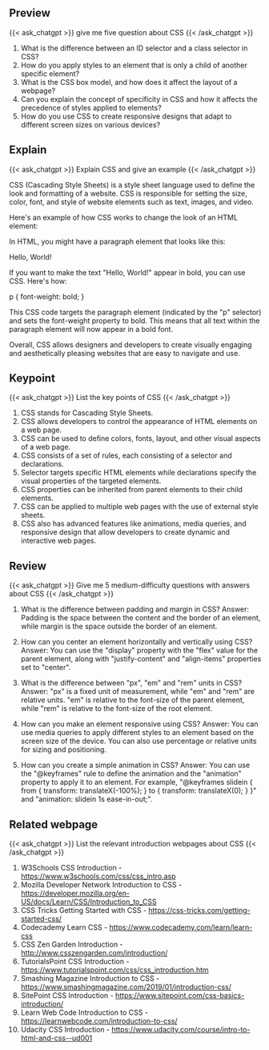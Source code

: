 ## Preview
{{< ask_chatgpt >}}
give me five question about CSS
{{< /ask_chatgpt >}}



1. What is the difference between an ID selector and a class selector in CSS?
2. How do you apply styles to an element that is only a child of another specific element?
3. What is the CSS box model, and how does it affect the layout of a webpage?
4. Can you explain the concept of specificity in CSS and how it affects the precedence of styles applied to elements?
5. How do you use CSS to create responsive designs that adapt to different screen sizes on various devices?   

## Explain
{{< ask_chatgpt >}}
Explain CSS and give an example
{{< /ask_chatgpt >}}



CSS (Cascading Style Sheets) is a style sheet language used to define the look and formatting of a website. CSS is responsible for setting the size, color, font, and style of website elements such as text, images, and video. 

Here's an example of how CSS works to change the look of an HTML element:

In HTML, you might have a paragraph element that looks like this:

<p>Hello, World!</p>

If you want to make the text "Hello, World!" appear in bold, you can use CSS. Here's how:

p {
 font-weight: bold;
}

This CSS code targets the paragraph element (indicated by the "p" selector) and sets the font-weight property to bold. This means that all text within the paragraph element will now appear in a bold font.

Overall, CSS allows designers and developers to create visually engaging and aesthetically pleasing websites that are easy to navigate and use.   

## Keypoint
{{< ask_chatgpt >}}
List the key points of CSS
{{< /ask_chatgpt >}}



1. CSS stands for Cascading Style Sheets.
2. CSS allows developers to control the appearance of HTML elements on a web page.
3. CSS can be used to define colors, fonts, layout, and other visual aspects of a web page.
4. CSS consists of a set of rules, each consisting of a selector and declarations.
5. Selector targets specific HTML elements while declarations specify the visual properties of the targeted elements.
6. CSS properties can be inherited from parent elements to their child elements.
7. CSS can be applied to multiple web pages with the use of external style sheets.
8. CSS also has advanced features like animations, media queries, and responsive design that allow developers to create dynamic and interactive web pages.   

## Review
{{< ask_chatgpt >}}
Give me 5 medium-difficulty questions with answers about CSS
{{< /ask_chatgpt >}}



1. What is the difference between padding and margin in CSS?
Answer: Padding is the space between the content and the border of an element, while margin is the space outside the border of an element.

2. How can you center an element horizontally and vertically using CSS?
Answer: You can use the "display" property with the "flex" value for the parent element, along with "justify-content" and "align-items" properties set to "center".

3. What is the difference between "px", "em" and "rem" units in CSS?
Answer: "px" is a fixed unit of measurement, while "em" and "rem" are relative units. "em" is relative to the font-size of the parent element, while "rem" is relative to the font-size of the root element.

4. How can you make an element responsive using CSS?
Answer: You can use media queries to apply different styles to an element based on the screen size of the device. You can also use percentage or relative units for sizing and positioning.

5. How can you create a simple animation in CSS?
Answer: You can use the "@keyframes" rule to define the animation and the "animation" property to apply it to an element. For example, "@keyframes slidein { from { transform: translateX(-100%); } to { transform: translateX(0); } }" and "animation: slidein 1s ease-in-out;".   

## Related webpage
{{< ask_chatgpt >}}
List the relevant introduction webpages about CSS
{{< /ask_chatgpt >}}



1. W3Schools CSS Introduction - https://www.w3schools.com/css/css_intro.asp
2. Mozilla Developer Network Introduction to CSS - https://developer.mozilla.org/en-US/docs/Learn/CSS/Introduction_to_CSS
3. CSS Tricks Getting Started with CSS - https://css-tricks.com/getting-started-css/
4. Codecademy Learn CSS - https://www.codecademy.com/learn/learn-css
5. CSS Zen Garden Introduction - http://www.csszengarden.com/introduction/
6. TutorialsPoint CSS Introduction - https://www.tutorialspoint.com/css/css_introduction.htm
7. Smashing Magazine Introduction to CSS - https://www.smashingmagazine.com/2019/01/introduction-css/
8. SitePoint CSS Introduction - https://www.sitepoint.com/css-basics-introduction/
9. Learn Web Code Introduction to CSS - https://learnwebcode.com/introduction-to-css/
10. Udacity CSS Introduction - https://www.udacity.com/course/intro-to-html-and-css--ud001   

